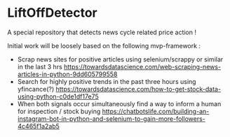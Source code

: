 # LiftOffDetector
A special repository that detects news cycle related price action !

Initial work will be loosely based on the following mvp-framework : 

* Scrap news sites for positive articles using selenium/scrappy or similar in the last 3 hrs
https://towardsdatascience.com/web-scraping-news-articles-in-python-9dd605799558
* Search for highly positive trends in the past three hours using yfincance(?)
https://towardsdatascience.com/how-to-get-stock-data-using-python-c0de1df17e75
* When both signals occur simultaneously find a way to inform a human for inspection / stock buying 
https://chatbotslife.com/building-an-instagram-bot-in-python-and-selenium-to-gain-more-followers-4c465f1a2ab5
